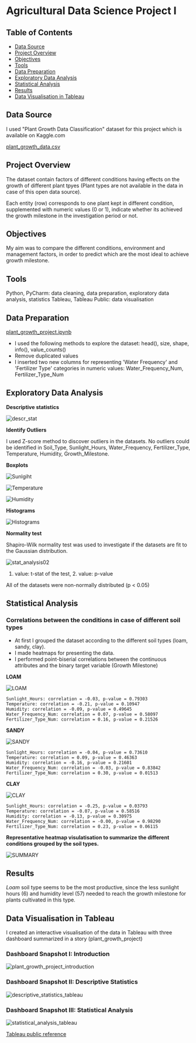 # Agricultural Data Science Project I

## Table of Contents

- [Data Source](#data-source)
- [Project Overview](#project-overview)
- [Objectives](#objectives)
- [Tools](#tools)
- [Data Preparation](#data-preparation)
- [Exploratory Data Analysis](#exploratory-data-analysis)
- [Statistical Analysis](#statistical-analysis)
- [Results](#results)
- [Data Visualisation in Tableau](#data-visualisation-in-tableau)

## Data Source

I used "Plant Growth Data Classification" dataset for this project which is available on Kaggle.com

[plant_growth_data.csv]( https://talapkapetra.github.io/plant-growth-project/plant_growth_data.csv)

## Project Overview

The dataset contain factors of different conditions having effects on the growth of different plant tpyes (Plant types are not available in the data in case of this open data source). 

Each entity (row) corresponds to one plant kept in different condition, supplemented with numeric values (0 or 1), indicate whether its achieved the growth milestone in the investigation period or not.

## Objectives

My aim was to compare the different conditions, environment and management factors, in order to predict which are the most ideal to achieve growth milestone.
## Tools

Python, PyCharm: data cleaning, data preparation, exploratory data analysis, statistics
Tableau, Tableau Public: data visualisation

## Data Preparation

[plant_growth_project.ipynb](https://talapkapetra.github.io/plant-growth-project/plant_growth_project.ipynb)

 - I used the following methods to explore the dataset: head(), size, shape, info(), value_counts()
 - Remove duplicated values
 - I inserted two new columns for representing 'Water Frequency' and 'Fertilizer Type' categories in numeric values: Water_Frequency_Num, Fertilizer_Type_Num

## Exploratory Data Analysis

 **Descriptive statistics** 

![descr_stat](https://github.com/user-attachments/assets/8ed73df2-fd05-4ae0-aa85-6786e1a7297a)

**Identify Outliers**

I used Z-score method to discover outliers in the datasets. No outliers could be identified in Soil_Type, Sunlight_Hours, Water_Frequency, Fertilizer_Type, Temperature, Humidity, Growth_Milestone.

**Boxplots**

![Sunlgiht](https://github.com/user-attachments/assets/8b9d8a47-46f6-4858-ab68-da5418077758)

![Temperature](https://github.com/user-attachments/assets/52afd58b-04a6-41d3-8cfb-0cb0bf7de8cc)

![Humidity](https://github.com/user-attachments/assets/d9945c95-0440-4e78-92e6-83b389893f3b)

**Histograms**

![Histograms](https://github.com/user-attachments/assets/e6fb31fe-80c0-4a16-9d02-ce45f73a9431)

**Normality test**

Shapiro-Wilk normality test was used to investigate if the datasets are fit to the Gaussian distribution.

![stat_analysis02](https://github.com/user-attachments/assets/9c3ba6cc-b59a-40f3-9da4-59923a18c866)

1. value: t-stat of the test, 2. value: p-value

All of the datasets were non-normally distributed (p < 0.05)

## Statistical Analysis

### Correlations between the conditions in case of different soil types

 - At first I grouped the dataset according to the different soil types (loam, sandy, clay).
 - I made heatmaps for presenting the data.
 - I performed point-biserial correlations between the continuous attributes and the binary target variable (Growth Milestone)

**LOAM**

![LOAM](https://github.com/user-attachments/assets/d24ffbe2-a129-4f5b-b4ed-4d6ab1c05fbe)

```
Sunlight_Hours: correlation = -0.03, p-value = 0.79303
Temperature: correlation = -0.21, p-value = 0.10947
Humidity: correlation = -0.09, p-value = 0.49645
Water_Frequency_Num: correlation = 0.07, p-value = 0.58097
Fertilizer_Type_Num: correlation = 0.16, p-value = 0.21526
```

**SANDY**

![SANDY](https://github.com/user-attachments/assets/41996396-28f8-48d2-b3d3-c766b5aed2e2)

```
Sunlight_Hours: correlation = -0.04, p-value = 0.73610
Temperature: correlation = 0.09, p-value = 0.46363
Humidity: correlation = -0.16, p-value = 0.21601
Water_Frequency_Num: correlation = -0.03, p-value = 0.83842
Fertilizer_Type_Num: correlation = 0.30, p-value = 0.01513
```

**CLAY**

![CLAY](https://github.com/user-attachments/assets/f4a57cbb-0efe-4100-a2c4-fe0396ce016b)

```
Sunlight_Hours: correlation = -0.25, p-value = 0.03793
Temperature: correlation = -0.07, p-value = 0.58516
Humidity: correlation = -0.13, p-value = 0.30975
Water_Frequency_Num: correlation = -0.00, p-value = 0.98290
Fertilizer_Type_Num: correlation = 0.23, p-value = 0.06115
```

**Representative heatmap visulatisation to summarize the different conditions grouped by the soil types.**

![SUMMARY](https://github.com/user-attachments/assets/64e5fc67-18b0-4608-87ba-46aba703b9b8)

## Results

*Loam* soil type seems to be the most productive, since the less sunlight hours (6) and humidity level (57) needed to reach the growth milestone for plants cultivated in this type.

## Data Visualisation in Tableau

I created an interactive visualisation of the data in Tableau with three dashboard summarized in a story (plant_growth_project)

### Dashboard Snapshot I:  Introduction

![plant_growth_project_introduction](https://github.com/user-attachments/assets/890a6dfe-b3c2-4499-badc-49ca29113710)

### Dashboard Snapshot II: Descriptive Statistics

![descriptive_statistics_tableau](https://github.com/user-attachments/assets/b544fd5f-3a78-4929-ae85-f62cd7d599c1)

### Dashboard Snapshot III: Statistical Analysis

![statistical_analysis_tableau](https://github.com/user-attachments/assets/09146994-e7a0-480e-b45f-8775339f8be6)

[Tableau public reference](https://talapkapetra.github.io/plant-growth-project/plant_growth_project_tableau_public.html)












